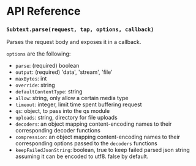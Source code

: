 # API Reference

### `Subtext.parse(request, tap, options, callback)`

Parses the request body and exposes it in a callback.

`options` are the following:
- `parse`: (required) boolean
- `output`: (required) 'data', 'stream', 'file'
- `maxBytes`: int
- `override`: string
- `defaultContentType`: string
- `allow`: string, only allow a certain media type
- `timeout`: integer, limit time spent buffering request
- `qs`: object, to pass into the qs module
- `uploads`: string, directory for file uploads
- `decoders`: an object mapping content-encoding names to their corresponding decoder functions
- `compression`: an object mapping content-encoding names to their corresponding options passed to the `decoders` functions
- `keepFailedJsonString`: boolean, true to keep failed parsed json string assuming it can be encoded to utf8. false by default.